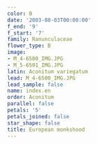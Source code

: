 ```yaml
---
color: B
date: '2003-08-03T00:00:00'
f_end: '9'
f_start: '7'
family: Ranunculaceae
flower_type: B
image:
- M_4-6500_IMG.JPG
- M_5-6501_IMG.JPG
latin: Aconitum variegatum
lead: M_4-6500_IMG.JPG
lead_sample: false
name: index.en
order: Aconitum
parallel: false
petals: '5'
petals_joined: false
star_shape: false
title: European monkshood
---
```

